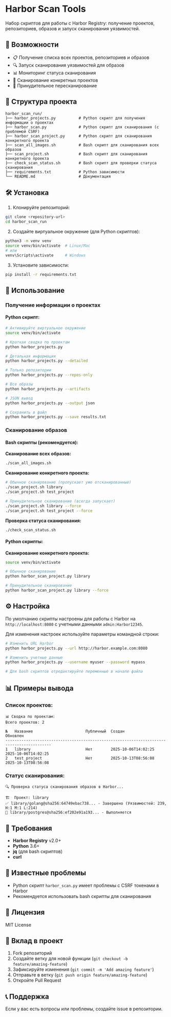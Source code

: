 # Harbor Scan Tools

Набор скриптов для работы с Harbor Registry: получение проектов, репозиториев, образов и запуск сканирования уязвимостей.

## 🚀 Возможности

- 📋 Получение списка всех проектов, репозиториев и образов
- 🔍 Запуск сканирования уязвимостей для образов
- 📊 Мониторинг статуса сканирования
- 🎯 Сканирование конкретных проектов
- 🔄 Принудительное пересканирование

## 📁 Структура проекта

```
harbor_scan_run/
├── harbor_projects.py          # Python скрипт для получения информации о проектах
├── harbor_scan.py              # Python скрипт для сканирования (с проблемой CSRF)
├── harbor_scan_project.py      # Python скрипт для сканирования конкретного проекта
├── scan_all_images.sh          # Bash скрипт для сканирования всех образов
├── scan_project.sh             # Bash скрипт для сканирования конкретного проекта
├── check_scan_status.sh        # Bash скрипт для проверки статуса сканирования
├── requirements.txt            # Python зависимости
└── README.md                   # Документация
```

## 🛠️ Установка

1. Клонируйте репозиторий:
```bash
git clone <repository-url>
cd harbor_scan_run
```

2. Создайте виртуальное окружение (для Python скриптов):
```bash
python3 -m venv venv
source venv/bin/activate  # Linux/Mac
# или
venv\Scripts\activate     # Windows
```

3. Установите зависимости:
```bash
pip install -r requirements.txt
```

## 📖 Использование

### Получение информации о проектах

#### Python скрипт:
```bash
# Активируйте виртуальное окружение
source venv/bin/activate

# Краткая сводка по проектам
python harbor_projects.py

# Детальная информация
python harbor_projects.py --detailed

# Только репозитории
python harbor_projects.py --repos-only

# Все образы
python harbor_projects.py --artifacts

# JSON вывод
python harbor_projects.py --output json

# Сохранить в файл
python harbor_projects.py --save results.txt
```

### Сканирование образов

#### Bash скрипты (рекомендуется):

**Сканирование всех образов:**
```bash
./scan_all_images.sh
```

**Сканирование конкретного проекта:**
```bash
# Обычное сканирование (пропускает уже отсканированные)
./scan_project.sh library
./scan_project.sh test_project

# Принудительное сканирование (всегда запускает)
./scan_project.sh library --force
./scan_project.sh test_project --force
```

**Проверка статуса сканирования:**
```bash
./check_scan_status.sh
```

#### Python скрипты:

**Сканирование конкретного проекта:**
```bash
source venv/bin/activate

# Обычное сканирование
python harbor_scan_project.py library

# Принудительное сканирование
python harbor_scan_project.py library --force
```

## ⚙️ Настройка

По умолчанию скрипты настроены для работы с Harbor на `http://localhost:8080` с учетными данными `admin:Harbor12345`.

Для изменения настроек используйте параметры командной строки:

```bash
# Изменить URL Harbor
python harbor_projects.py --url http://harbor.example.com:8080

# Изменить учетные данные
python harbor_projects.py --username myuser --password mypass

# Для bash скриптов отредактируйте переменные в начале файла
```

## 📊 Примеры вывода

### Список проектов:
```
📊 Сводка по проектам:
Всего проектов: 2

№   Название                       Публичный  Создан               Обновлен            
------------------------------------------------------------------------------------------
1   library                        Нет        2025-10-06T14:02:25  2025-10-06T14:02:25 
2   test_project                   Нет        2025-10-13T08:56:08  2025-10-13T08:56:08 
```

### Статус сканирования:
```
🔍 Проверка статуса сканирования образов в Harbor...

🏗️  Проект: library
✅ library/golang@sha256:64749ebac738... - Завершено (Уязвимостей: 239, H:1 M:1 L:214)
🔄 library/postgres@sha256:ef202e91a193... - Выполняется
```

## 🔧 Требования

- **Harbor Registry** v2.0+
- **Python** 3.6+
- **jq** (для bash скриптов)
- **curl**

## 🐛 Известные проблемы

- Python скрипт `harbor_scan.py` имеет проблемы с CSRF токенами в Harbor
- Рекомендуется использовать bash скрипты для сканирования

## 📝 Лицензия

MIT License

## 🤝 Вклад в проект

1. Fork репозиторий
2. Создайте ветку для новой функции (`git checkout -b feature/amazing-feature`)
3. Зафиксируйте изменения (`git commit -m 'Add amazing feature'`)
4. Отправьте в ветку (`git push origin feature/amazing-feature`)
5. Откройте Pull Request

## 📞 Поддержка

Если у вас есть вопросы или проблемы, создайте issue в репозитории.
